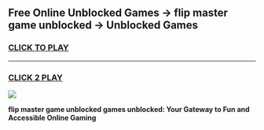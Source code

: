 
## Free Online Unblocked Games → flip master game unblocked → Unblocked Games
<h3>
<a href="https://premium.freeplayer.one?title=flip_master_game_unblocked&ref=21F">CLICK TO PLAY</a></h3>
<hr>

<h3>
<a href="https://premium.freeplayer.one?title=flip_master_game_unblocked&ref=21F">CLICK 2 PLAY</a>
  
</h3>

<a href="https://premium.freeplayer.one?title=flip_master_game_unblocked&ref=21F/"><img src="https://clearcache.store/games.png"></a>


**flip master game unblocked games unblocked: Your Gateway to Fun and Accessible Online Gaming**
